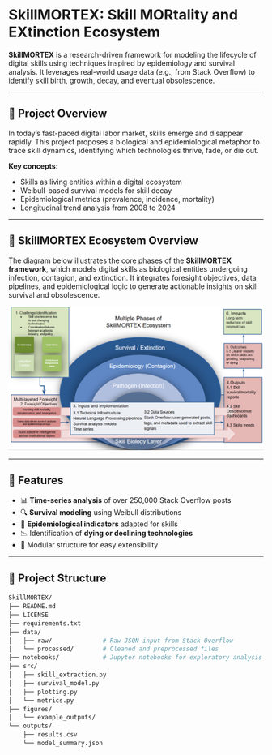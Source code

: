 # SkillMORTEX: Skill MORtality and EXtinction Ecosystem

**SkillMORTEX** is a research-driven framework for modeling the lifecycle of digital skills using techniques inspired by epidemiology and survival analysis. It leverages real-world usage data (e.g., from Stack Overflow) to identify skill birth, growth, decay, and eventual obsolescence.

---

## 📌 Project Overview

In today’s fast-paced digital labor market, skills emerge and disappear rapidly. This project proposes a biological and epidemiological metaphor to trace skill dynamics, identifying which technologies thrive, fade, or die out.

**Key concepts:**
- Skills as living entities within a digital ecosystem
- Weibull-based survival models for skill decay
- Epidemiological metrics (prevalence, incidence, mortality)
- Longitudinal trend analysis from 2008 to 2024

---
## 🧠 SkillMORTEX Ecosystem Overview

The diagram below illustrates the core phases of the **SkillMORTEX framework**, which models digital skills as biological entities undergoing infection, contagion, and extinction. It integrates foresight objectives, data pipelines, and epidemiological logic to generate actionable insights on skill survival and obsolescence.

![SkillMORTEX Ecosystem](figures/ecoss.png)

---

## 🧪 Features

- 📊 **Time-series analysis** of over 250,000 Stack Overflow posts
- 🔍 **Survival modeling** using Weibull distributions
- 🦠 **Epidemiological indicators** adapted for skills
- 📉 Identification of **dying or declining technologies**
- 📁 Modular structure for easy extensibility

---

## 📁 Project Structure

```bash
SkillMORTEX/
├── README.md
├── LICENSE
├── requirements.txt
├── data/
│   ├── raw/              # Raw JSON input from Stack Overflow
│   └── processed/        # Cleaned and preprocessed files
├── notebooks/            # Jupyter notebooks for exploratory analysis
├── src/
│   ├── skill_extraction.py
│   ├── survival_model.py
│   ├── plotting.py
│   └── metrics.py
├── figures/
│   └── example_outputs/
└── outputs/
    ├── results.csv
    └── model_summary.json
